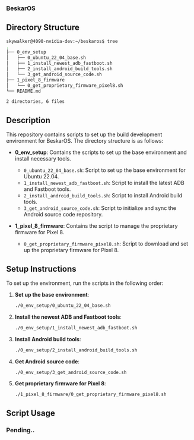 ### BeskarOS

## Directory Structure

```sh
skywalker@4090-nvidia-dev:~/beskaros$ tree
.
├── 0_env_setup
│   ├── 0_ubuntu_22_04_base.sh
│   ├── 1_install_newest_adb_fastboot.sh
│   ├── 2_install_android_build_tools.sh
│   └── 3_get_android_source_code.sh
├── 1_pixel_8_firmware
│   └── 0_get_proprietary_firmware_pixel8.sh
└── README.md

2 directories, 6 files
```

## Description

This repository contains scripts to set up the build development environment for BeskarOS. The directory structure is as follows:

- **0_env_setup**: Contains the scripts to set up the base environment and install necessary tools.
  - `0_ubuntu_22_04_base.sh`: Script to set up the base environment for Ubuntu 22.04.
  - `1_install_newest_adb_fastboot.sh`: Script to install the latest ADB and Fastboot tools.
  - `2_install_android_build_tools.sh`: Script to install Android build tools.
  - `3_get_android_source_code.sh`: Script to initialize and sync the Android source code repository.

- **1_pixel_8_firmware**: Contains the script to manage the proprietary firmware for Pixel 8.
  - `0_get_proprietary_firmware_pixel8.sh`: Script to download and set up the proprietary firmware for Pixel 8.

## Setup Instructions

To set up the environment, run the scripts in the following order:

1. **Set up the base environment**:
   ```sh
   ./0_env_setup/0_ubuntu_22_04_base.sh
   ```

2. **Install the newest ADB and Fastboot tools**:
   ```sh
   ./0_env_setup/1_install_newest_adb_fastboot.sh
   ```

3. **Install Android build tools**:
   ```sh
   ./0_env_setup/2_install_android_build_tools.sh
   ```

4. **Get Android source code**:
   ```sh
   ./0_env_setup/3_get_android_source_code.sh
   ```

5. **Get proprietary firmware for Pixel 8**:
   ```sh
   ./1_pixel_8_firmware/0_get_proprietary_firmware_pixel8.sh
   ```

## Script Usage
### Pending..